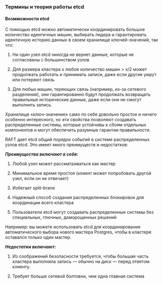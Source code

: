  ### Термины и теория работы etcd

#### Возмможности etcd

С помощью etcd можно автоматически координировать большое количество идентичных машин, выбирать лидера и гарантировать идентичную историю данных в своем хранилище ключей-значений, так что:

1. Ни один узел etcd никогда не вернет данные, которые не согласованы с большинством узлов

2. Для размера кластера x любое количество машин > x/2 может продолжать работать и принимать записи, даже если другие умрут или потеряют связь

3. Для любых машин, теряющих связь (например, из-за сетевого разделения), они гарантированно будут продолжать возвращать правильные исторические данные, даже если они не смогут выполнить запись.

Хранилище «ключ-значение» само по себе довольно простое и ничего особенно интересного, но эти свойства позволяют создавать распределенные системы, которые устойчивы к сбоям отдельных компонентов и могут обеспечить разумные гарантии правильности.


RAFT дает etcd общий порядок событий в системе распределенных узлов etcd. Это имеет много преимуществ и недостатков:

***Преимущества включают в себя:***

1. Любой узел может рассматриваться как мастер

2. Минимальное время простоя (клиент может попробовать другой узел, если он не отвечает)

3. Избегает split-brane

4. Надежный способ создания распределенных блокировок для координации всего кластера

5. Пользователи etcd могут создавать распределенные системы без специальных, глючных, доморощенных решений

Например: вы можете использовать etcd для координирования автоматического выбора нового мастера Postgres, чтобы в кластере оставался только один мастер.

***Недостатки включают:***

1. Из соображений безопасности требуется, чтобы большая часть кластера выполняла запись — обычно на диск — перед ответом клиенту.

2. Требует больше сетевой болтовни, чем одна главная система
